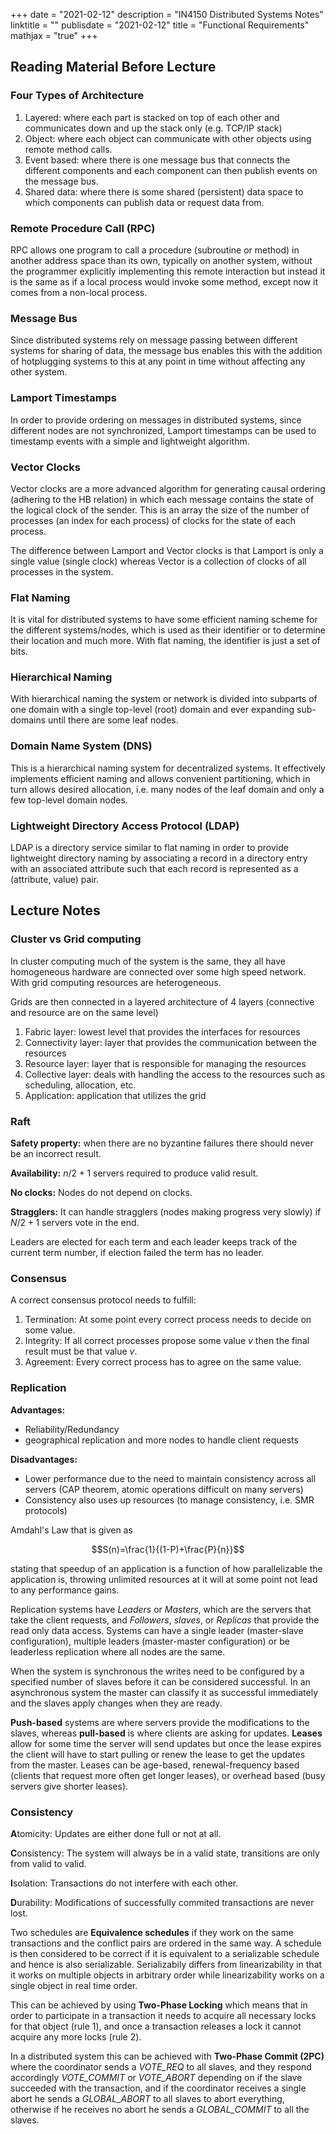 +++
date = "2021-02-12"
description = "IN4150 Distributed Systems Notes"
linktitle = ""
publisdate = "2021-02-12"
title = "Functional Requirements"
mathjax = "true"
+++

## Reading Material Before Lecture

### Four Types of Architecture

1. Layered: where each part is stacked on top of each other and communicates down and up the stack only (e.g. TCP/IP stack)
2. Object: where each object can communicate with other objects using remote method calls.
3. Event based: where there is one message bus that connects the different components and each component can then publish events on the message bus.
4. Shared data: where there is some shared (persistent) data space to which components can publish data or request data from.

### Remote Procedure Call (RPC)

RPC allows one program to call a procedure (subroutine or method) in another address space than its own, typically on another system, without the programmer explicitly implementing this remote interaction but instead it is the same as if a local process would invoke some method, except now it comes from a non-local process.

### Message Bus

Since distributed systems rely on message passing between different systems for sharing of data, the message bus enables this with the addition of hotplugging systems to this at any point in time without affecting any other system.

### Lamport Timestamps

In order to provide ordering on messages in distributed systems, since different nodes are not synchronized, Lamport timestamps can be used to timestamp events with a simple and lightweight algorithm.

### Vector Clocks

Vector clocks are a more advanced algorithm for generating causal ordering (adhering to the HB relation) in which each message contains the state of the logical clock of the sender. This is an array the size of the number of processes (an index for each process) of clocks for the state of each process.

The difference between Lamport and Vector clocks is that Lamport is only a single value (single clock) whereas Vector is a collection of clocks of all processes in the system.

### Flat Naming

It is vital for distributed systems to have some efficient naming scheme for the different systems/nodes, which is used as their identifier or to determine their location and much more. With flat naming, the identifier is just a set of bits.

### Hierarchical Naming

With hierarchical naming the system or network is divided into subparts of one domain with a single top-level (root) domain and ever expanding sub-domains until there are some leaf nodes.

### Domain Name System (DNS)

This is a hierarchical naming system for decentralized systems. It effectively implements efficient naming and allows convenient partitioning, which in turn allows desired allocation, i.e. many nodes of the leaf domain and only a few top-level domain nodes.

### Lightweight Directory Access Protocol (LDAP)

LDAP is a directory service similar to flat naming in order to provide lightweight directory naming by associating a record in a directory entry with an associated attribute such that each record is represented as a (attribute, value) pair.

## Lecture Notes

### Cluster vs Grid computing

In cluster computing much of the system is the same, they all have homogeneous hardware are connected over some high speed network. With grid computing resources are heterogeneous.

Grids are then connected in a layered architecture of 4 layers (connective and resource are on the same level)

1. Fabric layer: lowest level that provides the interfaces for resources
2. Connectivity layer: layer that provides the communication between the resources
3. Resource layer: layer that is responsible for managing the resources
4. Collective layer: deals with handling the access to the resources such as scheduling, allocation, etc.
5. Application: application that utilizes the grid

### Raft

**Safety property:** when there are no byzantine failures there should never be an incorrect result.

**Availability:**  $n/2+1$ servers required to produce valid result.

**No clocks:** Nodes do not depend on clocks.

**Stragglers:** It can handle stragglers (nodes making progress very slowly) if $N/2+1$ servers vote in the end.

Leaders are elected for each term and each leader keeps track of the current term number, if election failed the term has no leader.

### Consensus

A correct consensus protocol needs to fulfill:

1. Termination: At some point every correct process needs to decide on some value.
2. Integrity: If all correct processes propose some value $v$ then the final result must be that value $v$.
3. Agreement: Every correct process has to agree on the same value.

### Replication

**Advantages:**

- Reliability/Redundancy
- geographical replication and more nodes to handle client requests

**Disadvantages:**

- Lower performance due to the need to maintain consistency across all servers (CAP theorem, atomic operations difficult on many servers)
- Consistency also uses up resources (to manage consistency, i.e. SMR protocols)

Amdahl's Law that is given as

$$S(n)=\frac{1}{(1-P)+\frac{P}{n}}$$

stating that speedup of an application is a function of how parallelizable the application is, throwing unlimited resources at it will at some point not lead to any performance gains.

Replication systems have _Leaders_ or _Masters_, which are the servers that take the client requests, and _Followers_, _slaves_, or _Replicas_ that provide the read only data access. Systems can have a single leader (master-slave configuration), multiple leaders (master-master configuration) or be leaderless replication where all nodes are the same.

When the system is synchronous the writes need to be configured by a specified number of slaves before it can be considered successful. In an asynchronous system the master can classify it as successful immediately and the slaves apply changes when they are ready.

**Push-based** systems are where servers provide the modifications to the slaves, whereas **pull-based** is where clients are asking for updates. **Leases** allow for some time the server will send updates but once the lease expires the client will have to start pulling or renew the lease to get the updates from the master. Leases can be age-based, renewal-frequency based (clients that request more often get longer leases), or overhead based (busy servers give shorter leases).

### Consistency

**A**tomicity: Updates are either done full or not at all.

**C**onsistency: The system will always be in a valid state, transitions are only from valid to valid.

**I**solation: Transactions do not interfere with each other.

**D**urability: Modifications of successfully commited transactions are never lost.

Two schedules are **Equivalence schedules** if they work on the same transactions and the conflict pairs are ordered in the same way. A schedule is then considered to be correct if it is equivalent to a serializable schedule and hence is also serializable. Serializabily differs from linearizability in that it works on multiple objects in arbitrary order while linearizability works on a single object in real time order.

This can be achieved by using **Two-Phase Locking** which means that in order to participate in a transaction it needs to acquire all necessary locks for that object (rule 1), and once a transaction releases a lock it cannot acquire any more locks (rule 2).

In a distributed system this can be achieved with **Two-Phase Commit (2PC)** where the coordinator sends a _VOTE\_REQ_ to all slaves, and they respond accordingly _VOTE\_COMMIT_ or _VOTE\_ABORT_ depending on if the slave succeeded with the transaction, and if the coordinator receives a single abort he sends a _GLOBAL\_ABORT_ to all slaves to abort everything, otherwise if he receives no abort he sends a _GLOBAL\_COMMIT_ to all the slaves.
